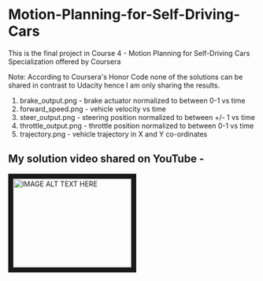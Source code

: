 # Motion-Planning-for-Self-Driving-Cars

This is the final project in Course 4 - Motion Planning for Self-Driving Cars Specialization offered by Coursera

Note: According to Coursera's Honor Code none of the solutions can be shared in contrast to Udacity hence I am only sharing the results.

1. brake_output.png - brake actuator normalized to between 0-1 vs time
2. forward_speed.png - vehicle velocity vs time
3. steer_output.png - steering position normalized to between +/- 1 vs time
4. throttle_output.png - throttle position normalized to between 0-1 vs time
5. trajectory.png - vehicle trajectory in X and Y co-ordinates

## My solution video shared on YouTube -

<a href="https://www.youtube.com/watch?v=E96SYXjT_og
" target="_blank"><img src="http://img.youtube.com/vi/E96SYXjT_og/0.jpg" 
alt="IMAGE ALT TEXT HERE" width="240" height="180" border="10" /></a>
